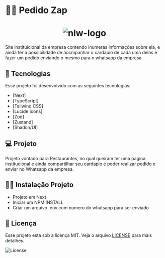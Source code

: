 # 🧑‍🍳 Pedido Zap

<h1 align="center"> <img alt="nlw-logo" src="/images/site/homePage.png" /> </h1>

Site instituicional da empresa contendo inumeras informações sobre ela, e ainda ter a possibilidade de aocmpanhar o cardapio de cada uma delas e fazer um pedido enviando o mesmo para o whatsapp da empresa

## :rocket: Tecnologias

Esse projeto foi desenvolvido com as seguintes tecnologias:

- [Next]
- [TypeScript]
- [Tailwind CSS]
- [Lucide Icons]
- [Zod]
- [Zustand]
- [Shadcn/UI]

## :computer: Projeto

Projeto vontado para Restaurantes, no qual queiram ter uma pagina institucional e ainda compartilhar seu cardapio e poder realizar pedido e enviar no Whatsapp da empresa.

## 👨‍💻 Instalação Projeto

- Projeto em Next
- Iniciar um NPM INSTALL
- Criar um arquivo .env com numero do whatsapp para ser enviado

## 📝 Licença

Esse projeto está sob a licença MIT. Veja o arquivo [LICENSE](LICENSE) para mais detalhes.

<img alt="License" src="https://img.shields.io/static/v1?label=license&message=MIT&color=8B5CF6&labelColor=000000">
